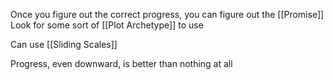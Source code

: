Once you figure out the correct progress, you can figure out the [[Promise]]
Look for some sort of [[Plot Archetype]] to use

Can use [[Sliding Scales]]

Progress, even downward, is better than nothing at all